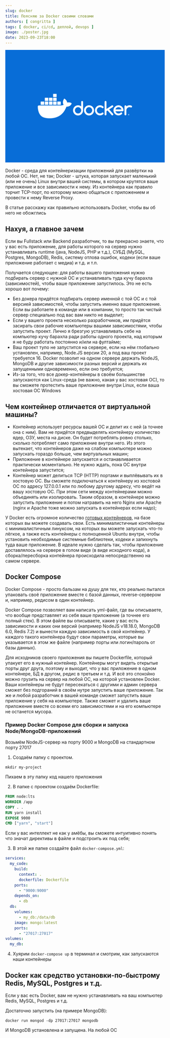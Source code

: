 ```yaml
---
slug: docker
title: Поясняю за Docker своими словами
authors: [ congritta ]
tags: [ docker, ci/cd, деплой, devops ]
image: ./poster.jpg
date: 2023-09-23T18:00
---
```


![](./poster.jpg)

Docker - среда для контейнеризации приложений для развёртки на любой ОС. Нет, не так; Docker - штука, которая запускает
маленький (или не очень) Linux внутри вашей системы,
в котором крутятся ваше приложение и все зависимости к нему. Из контейнера как правило торчит TCP-порт, по которому
можно общаться с приложением и провести к нему Reverse Proxy.

В статье расскажу как правильно использовать Docker, чтобы вы об него не обожглись

<!--truncate-->

## Нахуя, а главное зачем

Если вы Fullstack или Backend разработчик, то вы прекрасно знаете, что у вас есть приложение, для работы которого на
сервер нужно устанавливать runtime (java, NodeJS, PHP и т.д.), СУБД (MySQL, Postgres, MongoDB), Redis, систему отлова
ошибок, кодеки (если ваше приложение работает с медиа) и т.д. и т.п.

Получается следующее: для работы вашего приложения нужно подбирать сервер с нужной ОС и устанавливать туда кучу
барахла (зависимостей), чтобы ваше приложение запустилось. Это не есть хорошо вот почему:

* Без докера придётся подбирать сервер именной с той ОС и с той версией зависимостей, чтобы запустить именно ваше
  приложение. Если вы работаете в команде или в компании, то просто так чистый сервер специально под вас вам никто
  не выделит;
* Если у вашего проекта несколько разработчиков, им придётся засирать свои рабочие компьютеры вашими зависимостями,
  чтобы запустить проект. Лично я брезгую устанавливать себе на компьютер кучу барахла ради работы одного проекта, над
  которым я не буду работать постоянно и/или на фултайме;
* Ваш проект тупо не запустится на сервере, если на нём глобально установлен, например, Node.JS версии 20, а под ваш
  проект требуется 16. Docker позволит на одном сервере держать NodeJS, MongoDB и другие зависимости разных версий и
  держать их запущенными одновременно, если оно требуется;
* Из-за того, что все докер-контейнеры в своём большинстве запускаются как Linux-среда (не важно, какая у вас хостовая
  ОС), то вы сможете протестить ваше приложение внутри Linux, если ваша хостовая ОС Windows

## Чем контейнер отличается от виртуальной машины?

* Контейнер использует ресурсы вашей ОС и делит их с ней (а точнее она с ним). Вам не придётся предвыделять контейнеру
  количество ядер, ОЗУ, места на диске. Он будет потреблять ровно столько, сколько потребляет само приложение внутри
  него.
  Из этого вытекает, что контейнеров даже на слабом компьютере можно запускать гораздо больше, чем виртуальных машин;
* Приложение в контейнере запускается и останавливается практически моментально. Не нужно ждать, пока ОС внутри
  контейнера
  запустится;
* Контейнер может делиться TCP (HTTP) портами и выплёвывать их в хостовую ОС. Вы сможете подключаться к контейнеру из
  хостовой ОС по адресу 127.0.0.1 или по любому другому адресу, что ведёт на вашу хостовую ОС. При этом сети между
  контейнерами можно объединять или изолировать. Таким образом, в контейнере можно запустить приложение и потом
  натравить
  на него Nginx или Apache (nginx и Apache тоже можно запускать в контейнерах если надо);

У Docker есть огромное количество [готовых контейнеров](https://hub.docker.com), на базе которых вы можете создавать
свои. Есть минималистичные контейнеры с минималистичным линуксом, на которых вы можете запускать что-то лёгкое,
а также есть контейнеры с полноценной Ubuntu внутри, чтобы установить необходимые системные библиотеки, кодеки и
запихнуть туда ваше приложение. В идеале нужно сделать так, чтобы приложение доставлялось на сервере в голом виде
(в виде исходного кода), а сборка/пересборка контейнера происходила непосредственно на самом сервере.

## Docker Compose

Docker Compose - просто бальзам на душу для тех, кто реально пытался упаковать своё приложение вместе с базой данных,
reverse-сервером и, например, редисом в один контейнер.

Docker Compose позволяет вам написать yml-файл, где вы описываете, что вообще представляет из себя ваше приложение
(а точнее его полный стек). В этом файле вы описываете, какие у вас есть зависимости и каких они версий (например
NodeJS v18.18.0, MongoDB 6.0, Redis 7.2) и вынести каждую зависимость в свой контейнер. У каждого такого контейнера
будут свои параметры, которые вы указывается в этом же файле (например порты или логин/пароль от базы данных).

Для исходников своего приложения вы пишете Dockerfile, который упакует его в нужный контейнер. Контейнеры могут
видеть открытые порты друг друга, поэтому и выходит, что у вас приложение в одном контейнере, БД в другом, редис в
третьем
и т.д. И всё это спокойно можно грузить на сервер на любой ОС, на которой установлен Docker. Ваши контейнеры не будут
пересекаться с другими и админ сервера сможет без подгораний в своём нутре запустить ваше приложение. Так же и любой
разработчик в вашей команде сможет запустить ваше приложение у себя на компьютере. Также сможет и удалить ваше
приложение
вместе со всеми его зависимостями и на его компьютере не останется мусора.

### Пример Docker Compose для сборки и запуска Node/MongoDB-приложений

Возьмём NodeJS-сервер на порту 9000 и MongoDB на стандартном порту 27017

1. Создаём папку с проектом.

  ```shell
  mkdir my-project
  ```

Пихаем в эту папку код нашего приложения

2. В папке с проектом создаём Dockerfile:

  ```Dockerfile
  FROM node:lts
  WORKDIR /app
  COPY . .
  RUN yarn install 
  EXPOSE 9000
  CMD ["yarn", "start"]
  ```

Если у вас интеллект не как у амёбы, вы сможете интуитивно понять что значат директивы в файле и подстроить их под себя;

3. В этой же папке создайте файл `docker-compose.yml`:

  ```yaml
  services:
    my_code:
      build:
        context: .
        dockerfile: Dockerfile
      ports:
        - "9000:9000"
      depends_on:
        - db
    db:
      volumes:
        - my_db:/data/db
      image: mongo:latest
      ports:
        - "27017:27017"
  volumes:
    my_db:
  ```

4. Хуярим `docker-compose up` в терминал и смотрим, как запускаются наши контейнеры

## Docker как средство установки-по-быстрому Redis, MySQL, Postgres и т.д.

Если у вас есть Docker, вам не нужно устанавливать на ваш компьютер Redis, MySQL, Postgres и т.д.

Достаточно запустить (на примере MongoDB):

```shell
docker run mongod -dp 27017:27017 mongodb
```

И MongoDB установлена и запущена. На любой ОС

